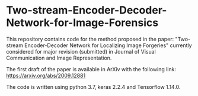 # Two-stream-Encoder-Decoder-Network-for-Image-Forensics
This repository contains code for the method proposed in the paper: "Two-stream Encoder-Decoder Network for Localizing Image Forgeries" currently considered for major revision (submitted) in Journal of Visual Communication and Image Representation.

The first draft of the paper is available in ArXiv with the following link: https://arxiv.org/abs/2009.12881

The code is written using python 3.7, keras 2.2.4 and Tensorflow 1.14.0.
